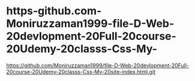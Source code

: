 # https-github.com-Moniruzzaman1999-file-D-Web-20devlopment-20Full-20course-20Udemy-20classs-Css-My-
https://github.com/Moniruzzaman1999/file-D-Web-20devlopment-20Full-20course-20Udemy-20classs-Css-My-20site-index.html.git
